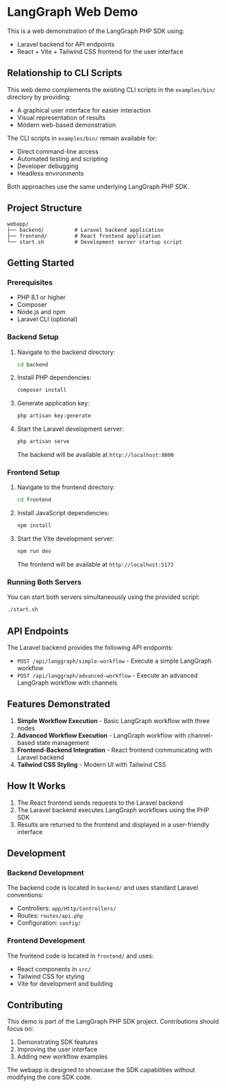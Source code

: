 # LangGraph Web Demo

This is a web demonstration of the LangGraph PHP SDK using:
- Laravel backend for API endpoints
- React + Vite + Tailwind CSS frontend for the user interface

## Relationship to CLI Scripts

This web demo complements the existing CLI scripts in the `examples/bin/` directory by providing:
- A graphical user interface for easier interaction
- Visual representation of results
- Modern web-based demonstration

The CLI scripts in `examples/bin/` remain available for:
- Direct command-line access
- Automated testing and scripting
- Developer debugging
- Headless environments

Both approaches use the same underlying LangGraph PHP SDK.

## Project Structure

```
webapp/
├── backend/          # Laravel backend application
├── frontend/         # React frontend application
└── start.sh          # Development server startup script
```

## Getting Started

### Prerequisites

- PHP 8.1 or higher
- Composer
- Node.js and npm
- Laravel CLI (optional)

### Backend Setup

1. Navigate to the backend directory:
   ```bash
   cd backend
   ```

2. Install PHP dependencies:
   ```bash
   composer install
   ```

3. Generate application key:
   ```bash
   php artisan key:generate
   ```

4. Start the Laravel development server:
   ```bash
   php artisan serve
   ```
   
   The backend will be available at `http://localhost:8000`

### Frontend Setup

1. Navigate to the frontend directory:
   ```bash
   cd frontend
   ```

2. Install JavaScript dependencies:
   ```bash
   npm install
   ```

3. Start the Vite development server:
   ```bash
   npm run dev
   ```
   
   The frontend will be available at `http://localhost:5173`

### Running Both Servers

You can start both servers simultaneously using the provided script:
```bash
./start.sh
```

## API Endpoints

The Laravel backend provides the following API endpoints:

- `POST /api/langgraph/simple-workflow` - Execute a simple LangGraph workflow
- `POST /api/langgraph/advanced-workflow` - Execute an advanced LangGraph workflow with channels

## Features Demonstrated

1. **Simple Workflow Execution** - Basic LangGraph workflow with three nodes
2. **Advanced Workflow Execution** - LangGraph workflow with channel-based state management
3. **Frontend-Backend Integration** - React frontend communicating with Laravel backend
4. **Tailwind CSS Styling** - Modern UI with Tailwind CSS

## How It Works

1. The React frontend sends requests to the Laravel backend
2. The Laravel backend executes LangGraph workflows using the PHP SDK
3. Results are returned to the frontend and displayed in a user-friendly interface

## Development

### Backend Development

The backend code is located in `backend/` and uses standard Laravel conventions:
- Controllers: `app/Http/Controllers/`
- Routes: `routes/api.php`
- Configuration: `config/`

### Frontend Development

The frontend code is located in `frontend/` and uses:
- React components in `src/`
- Tailwind CSS for styling
- Vite for development and building

## Contributing

This demo is part of the LangGraph PHP SDK project. Contributions should focus on:
1. Demonstrating SDK features
2. Improving the user interface
3. Adding new workflow examples

The webapp is designed to showcase the SDK capabilities without modifying the core SDK code.
